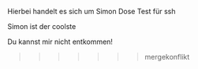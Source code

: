 Hierbei handelt es sich um Simon Dose
Test für ssh


Simon ist der coolste


Du kannst mir nicht entkommen!
>>>>>>> mergekonflikt
